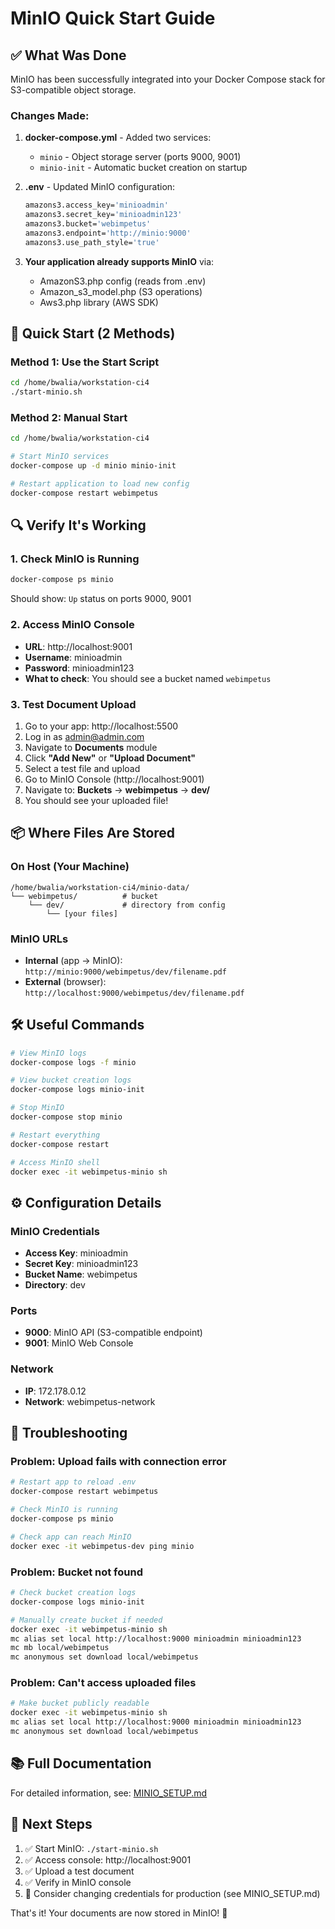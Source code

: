 # MinIO Quick Start Guide

## ✅ What Was Done

MinIO has been successfully integrated into your Docker Compose stack for S3-compatible object storage.

### Changes Made:

1. **docker-compose.yml** - Added two services:
   - `minio` - Object storage server (ports 9000, 9001)
   - `minio-init` - Automatic bucket creation on startup

2. **.env** - Updated MinIO configuration:
   ```bash
   amazons3.access_key='minioadmin'
   amazons3.secret_key='minioadmin123'
   amazons3.bucket='webimpetus'
   amazons3.endpoint='http://minio:9000'
   amazons3.use_path_style='true'
   ```

3. **Your application already supports MinIO** via:
   - AmazonS3.php config (reads from .env)
   - Amazon_s3_model.php (S3 operations)
   - Aws3.php library (AWS SDK)

## 🚀 Quick Start (2 Methods)

### Method 1: Use the Start Script
```bash
cd /home/bwalia/workstation-ci4
./start-minio.sh
```

### Method 2: Manual Start
```bash
cd /home/bwalia/workstation-ci4

# Start MinIO services
docker-compose up -d minio minio-init

# Restart application to load new config
docker-compose restart webimpetus
```

## 🔍 Verify It's Working

### 1. Check MinIO is Running
```bash
docker-compose ps minio
```
Should show: `Up` status on ports 9000, 9001

### 2. Access MinIO Console
- **URL**: http://localhost:9001
- **Username**: minioadmin
- **Password**: minioadmin123
- **What to check**: You should see a bucket named `webimpetus`

### 3. Test Document Upload
1. Go to your app: http://localhost:5500
2. Log in as admin@admin.com
3. Navigate to **Documents** module
4. Click **"Add New"** or **"Upload Document"**
5. Select a test file and upload
6. Go to MinIO Console (http://localhost:9001)
7. Navigate to: **Buckets** → **webimpetus** → **dev/**
8. You should see your uploaded file!

## 📦 Where Files Are Stored

### On Host (Your Machine)
```
/home/bwalia/workstation-ci4/minio-data/
└── webimpetus/          # bucket
    └── dev/             # directory from config
        └── [your files]
```

### MinIO URLs
- **Internal** (app → MinIO): `http://minio:9000/webimpetus/dev/filename.pdf`
- **External** (browser): `http://localhost:9000/webimpetus/dev/filename.pdf`

## 🛠️ Useful Commands

```bash
# View MinIO logs
docker-compose logs -f minio

# View bucket creation logs
docker-compose logs minio-init

# Stop MinIO
docker-compose stop minio

# Restart everything
docker-compose restart

# Access MinIO shell
docker exec -it webimpetus-minio sh
```

## ⚙️ Configuration Details

### MinIO Credentials
- **Access Key**: minioadmin
- **Secret Key**: minioadmin123
- **Bucket Name**: webimpetus
- **Directory**: dev

### Ports
- **9000**: MinIO API (S3-compatible endpoint)
- **9001**: MinIO Web Console

### Network
- **IP**: 172.178.0.12
- **Network**: webimpetus-network

## 🐛 Troubleshooting

### Problem: Upload fails with connection error
```bash
# Restart app to reload .env
docker-compose restart webimpetus

# Check MinIO is running
docker-compose ps minio

# Check app can reach MinIO
docker exec -it webimpetus-dev ping minio
```

### Problem: Bucket not found
```bash
# Check bucket creation logs
docker-compose logs minio-init

# Manually create bucket if needed
docker exec -it webimpetus-minio sh
mc alias set local http://localhost:9000 minioadmin minioadmin123
mc mb local/webimpetus
mc anonymous set download local/webimpetus
```

### Problem: Can't access uploaded files
```bash
# Make bucket publicly readable
docker exec -it webimpetus-minio sh
mc alias set local http://localhost:9000 minioadmin minioadmin123
mc anonymous set download local/webimpetus
```

## 📚 Full Documentation

For detailed information, see: [MINIO_SETUP.md](MINIO_SETUP.md)

## 🎯 Next Steps

1. ✅ Start MinIO: `./start-minio.sh`
2. ✅ Access console: http://localhost:9001
3. ✅ Upload a test document
4. ✅ Verify in MinIO console
5. 📝 Consider changing credentials for production (see MINIO_SETUP.md)

That's it! Your documents are now stored in MinIO! 🎉
